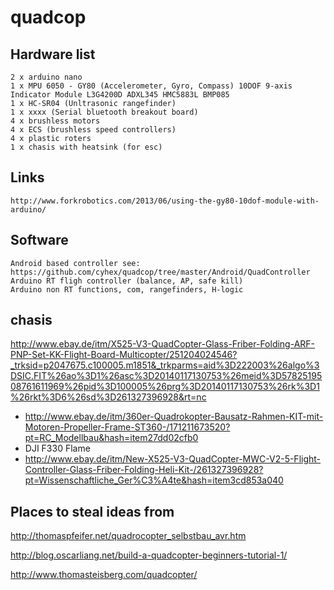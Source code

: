 quadcop
=======


Hardware list
-------------

    2 x arduino nano 
    1 x MPU 6050 - GY80 (Accelerometer, Gyro, Compass) 10DOF 9-axis Indicator Module L3G4200D ADXL345 HMC5883L BMP085
    1 x HC-SR04 (Unltrasonic rangefinder)
    1 x xxxx (Serial bluetooth breakout board)
    4 x brushless motors
    4 x ECS (brushless speed controllers)
    4 x plastic roters 
    1 x chasis with heatsink (for esc)


Links
-----

    http://www.forkrobotics.com/2013/06/using-the-gy80-10dof-module-with-arduino/


Software
--------

    Android based controller see: https://github.com/cyhex/quadcop/tree/master/Android/QuadController
    Arduino RT fligh controller (balance, AP, safe kill)
    Arduino non RT functions, com, rangefinders, H-logic 



chasis
------

http://www.ebay.de/itm/X525-V3-QuadCopter-Glass-Friber-Folding-ARF-PNP-Set-KK-Flight-Board-Multicopter/251204024546?_trksid=p2047675.c100005.m1851&_trkparms=aid%3D222003%26algo%3DSIC.FIT%26ao%3D1%26asc%3D20140117130753%26meid%3D5782519508761611969%26pid%3D100005%26prg%3D20140117130753%26rk%3D1%26rkt%3D6%26sd%3D261327396928&rt=nc




- http://www.ebay.de/itm/360er-Quadrokopter-Bausatz-Rahmen-KIT-mit-Motoren-Propeller-Frame-ST360-/171211673520?pt=RC_Modellbau&hash=item27dd02cfb0
- DJI F330 Flame
- http://www.ebay.de/itm/New-X525-V3-QuadCopter-MWC-V2-5-Flight-Controller-Glass-Friber-Folding-Heli-Kit-/261327396928?pt=Wissenschaftliche_Ger%C3%A4te&hash=item3cd853a040
    


Places to steal ideas from
--------------------------

http://thomaspfeifer.net/quadrocopter_selbstbau_avr.htm

http://blog.oscarliang.net/build-a-quadcopter-beginners-tutorial-1/

http://www.thomasteisberg.com/quadcopter/
